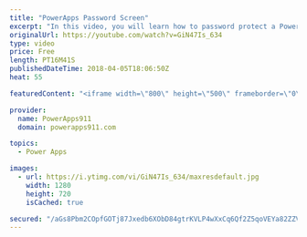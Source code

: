 ```yaml
---
title: "PowerApps Password Screen"
excerpt: "In this video, you will learn how to password protect a PowerApps screen and to make it more fun you will also learn how to send them to timeout if they try unsuccessfully more than 3 times. Lots of fun.   Video on conditional formatting and PopUps https://www.youtube.com/watch?v=IvapIsBbM-U  Video on"
originalUrl: https://youtube.com/watch?v=GiN47Is_634
type: video
price: Free
length: PT16M41S
publishedDateTime: 2018-04-05T18:06:50Z
heat: 55

featuredContent: "<iframe width=\"800\" height=\"500\" frameborder=\"0\" src=\"https://www.youtube.com/embed/GiN47Is_634\" allow=\"accelerometer; autoplay; encrypted-media; gyroscope; picture-in-picture\" allowfullscreen></iframe>"

provider:
  name: PowerApps911
  domain: powerapps911.com

topics:
  - Power Apps

images:
  - url: https://i.ytimg.com/vi/GiN47Is_634/maxresdefault.jpg
    width: 1280
    height: 720
    isCached: true

secured: "/aGs8Pbm2COpfGOTj87Jxedb6XObD84gtrKVLP4wXxCq6Qf2Z5qoVEYa82ZZVpMhygcc9u0Fb3yUuWEif8YE5avHZauANzSnSge4OlSetVM8W9d+VAadPiHDbtlhMMKa+QaNKzWoTQvITHRAzUCNPE+y+Bq2lNMwOWZ7ypI3AV+I/WKCR/OgsmAwZGr9csslU/7Gr4Ge9LSYq9SapPO40Wj60oXKjHkQGsuSphbF3t0eOf5vfBVKMO55iZT4JsiOgx8i91SHeZ7428Cn3R8iQIuV0Zuk/fYmyQjU6MwYtaC7vdA6V/5Y6uh2gRdHsJopEphXx4uyLmQZY+LLBS4zNMODfaZU5IhqY5a26CKfV7X1YmdkoJMTz0iK8qVeat3cjEDWss/NLsmR7vvcrOSokadNDCqK/s1NsL4uh/aQxVc=;31gAv4dzxJXCQLAWiwFMLg=="
---
```


